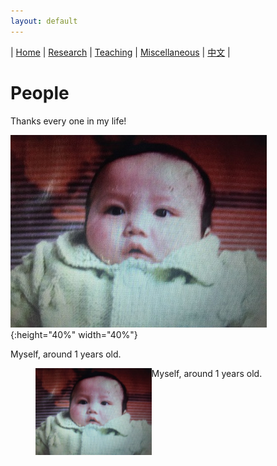 ```yaml
---
layout: default
---
```

| [Home](index.md)  | [Research](research-en.md)    | [Teaching](teaching-en.md) | [Miscellaneous](miscellaneous-en.md)        | [中文](people-ch.md) |

# People

Thanks every one in my life!


![1](title.png){:height="40%" width="40%"}

Myself, around 1 years old.



<dl>
            <dd> <img src="title.png" align="left"  width="40%" height="40%"/>   <a>Myself, around 1 years old.</a>  </dd> 
            
</dl>

<meta name="googlebot" content="noindex" />

